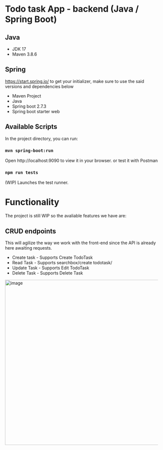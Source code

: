 # Todo task App - backend (Java / Spring Boot)

## Java
- JDK 17
- Maven 3.8.6

## Spring

https://start.spring.io/ to get your initializer, make sure to use the said versions and dependencies below
- Maven Project
- Java
- Spring boot 2.7.3
- Spring boot starter web

## Available Scripts

In the project directory, you can run:

### `mvn spring-boot:run`

Open http://localhost:9090 to view it in your browser. or test it with Postman

### `npm run tests`

(WIP) Launches the test runner.

# Functionality

The project is still WIP so the avaliable features we have are:

## CRUD endpoints

This will agilize the way we work with the front-end since the API is already here awaiting requests.

- Create task - Supports Create TodoTask
- Read Task - Supports searchbox/create todotask/
- Update Task - Supports Edit TodoTask
- Delete Task - Supports Delete Task

<img width="542" alt="image" src="https://user-images.githubusercontent.com/46203203/189466093-410a9d6f-c564-4d15-99ef-806aae13a0d4.png">

